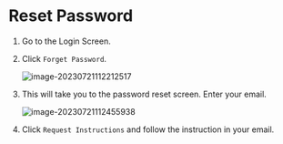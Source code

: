 
# Reset Password

1. Go to the Login Screen.

2. Click `Forget Password`.

   ![image-20230721112212517](https://raw.githubusercontent.com/S-HealthStack/S-HealthStack.github.io/post-migrations-structure/docs/portal-guide/account-settings/password-reset.assets/image-20230721112212517.png)

3. This will take you to the password reset screen. Enter your email. 

   ![image-20230721112455938](https://raw.githubusercontent.com/S-HealthStack/S-HealthStack.github.io/post-migrations-structure/docs/portal-guide/account-settings/password-reset.assets/image-20230721112455938.png)

4. Click `Request Instructions` and follow the instruction in your email. 